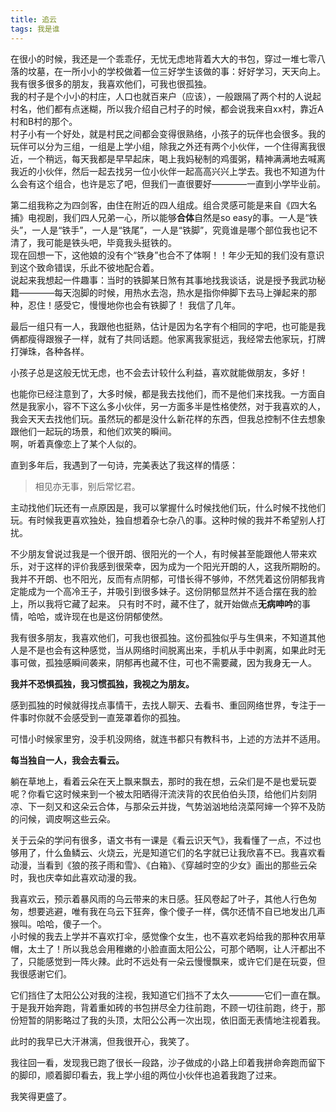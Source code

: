 ```yaml
---
title: 追云
tags: 我是谁
---
```

在很小的时候，我还是一个乖乖仔，无忧无虑地背着大大的书包，穿过一堆七零八落的坟墓，在一所小小的学校做着一位三好学生该做的事：好好学习，天天向上。我有很多很多的朋友，我喜欢他们，可我也很孤独。  
我的村子是个小小的村庄，人口也就百来户（应该），一般跟隔了两个村的人说起村名，他们都有点迷糊，所以我介绍自己村子的时候，都会说我来自xx村，靠近A村和B村的那个。  
村子小有一个好处，就是村民之间都会变得很熟络，小孩子的玩伴也会很多。我的玩伴可以分为三组，一组是上学小组，除我之外还有两个小伙伴，一个住得离我很近，一个稍远，每天我都是早早起床，喝上我妈秘制的鸡蛋粥，精神满满地去喊离我近的小伙伴，然后一起去找另一位小伙伴一起高高兴兴上学去。我也不知道为什么会有这个组合，也许是忘了吧，但我们一直很要好————一直到小学毕业前。  

第二组我称之为四剑客，由住在附近的四人组成。组合灵感可能是来自《四大名捕》电视剧，我们四人兄弟一心，所以能够**合体**自然是so easy的事。一人是“铁头”，一人是“铁手”，一人是“铁尾”，一人是“铁脚”，究竟谁是哪个部位我也记不清了，我可能是铁头吧，毕竟我头挺铁的。  
现在回想一下，这他娘的没有个“铁身”也合不了体啊！！年少无知的我们没有意识到这个致命错误，乐此不彼地配合着。  
说起来我想起一件趣事：当时的铁脚某日煞有其事地找我谈话，说是授予我武功秘籍————每天泡脚的时候，用热水去泡，热水是指你伸脚下去马上弹起来的那种，忍住！感受它，慢慢地你也会有铁脚了！
我信了几年。  

最后一组只有一人，我跟他也挺熟，估计是因为名字有个相同的字吧，也可能是我俩都瘦得跟猴子一样，就有了共同话题。他家离我家挺远，我经常去他家玩，打牌打弹珠，各种各样。

小孩子总是这般无忧无虑，也不会去计较什么利益，喜欢就能做朋友，多好！

也能你已经注意到了，大多时候，都是我去找他们，而不是他们来找我。一方面自然是我家小，容不下这么多小伙伴，另一方面多半是性格使然，对于我喜欢的人，我会天天去找他们玩。虽然玩的都是没什么新花样的东西，但我总控制不住去想象跟他们一起玩的场景，和他们欢笑的瞬间。  
啊，听着真像恋上了某个人似的。

直到多年后，我遇到了一句诗，完美表达了我这样的情感：

> 相见亦无事，别后常忆君。    


主动找他们玩还有一点原因是，我可以掌握什么时候找他们玩，什么时候不找他们玩。有时候我更喜欢独处，独自想着杂七杂八的事。这种时候的我并不希望别人打扰。

不少朋友曾说过我是一个很开朗、很阳光的一个人，有时候甚至能跟他人带来欢乐，对于这样的评价我感到很荣幸，因为成为一个阳光开朗的人，这我所期盼的。
我并不开朗、也不阳光，反而有点阴郁，可惜长得不够帅，不然凭着这份阴郁我肯定能成为一个高冷王子，并吸引到很多妹子。这份阴郁显然并不适合摆在我的脸上，所以我将它藏了起来。
只有时不时，藏不住了，就开始做点**无病呻吟**的事情，哈哈，或许现在也是这份阴郁使然。  

我有很多朋友，我喜欢他们，可我也很孤独。这份孤独似乎与生俱来，不知道其他人是不是也会有这种感觉，当从网络时间脱离出来，手机从手中剥离，如果此时无事可做，孤独感瞬间袭来，阴郁再也藏不住，可也不需要藏，因为我身无一人。  

**我并不恐惧孤独，我习惯孤独，我视之为朋友。**

感到孤独的时候就得找点事情干，去找人聊天、去看书、重回网络世界，专注于一件事时你就不会感受到一直笼罩着你的孤独。  

可惜小时候家里穷，没手机没网络，就连书都只有教科书，上述的方法并不适用。  

**每当独自一人，我会去看云。**

躺在草地上，看着云朵在天上飘来飘去，那时的我在想，云朵们是不是也爱玩耍呢？你看它这时候来到一个被太阳晒得汗流浃背的农民伯伯头顶，给他们片刻阴凉、下一刻又和这朵云合体，与那朵云并拢，气势汹汹地给浇菜阿婶一个猝不及防的问候，调皮啊这些云朵。

关于云朵的学问有很多，语文书有一课是《看云识天气》，我看懂了一点，不过也够用了，什么鱼鳞云、火烧云，光是知道它们的名字就已让我欣喜不已。我喜欢看动漫，当看到《狼的孩子雨和雪》、《白箱》、《穿越时空的少女》画出的那些云朵时，我也庆幸如此喜欢动漫的我。  

我喜欢云，预示着暴风雨的乌云带来的末日感。狂风卷起了叶子，其他人行色匆匆，想要逃避，唯有我在乌云下狂奔，像个傻子一样，偶尔还情不自已地发出几声猴叫。哈哈，傻子一个。  
小时候的我去上学并不喜欢打伞，感觉像个女生，也不喜欢老妈给我的那种农用草帽，太土了！所以我总会用稚嫩的小脸直面太阳公公，可那个晒啊，让人汗都出不了，只能感觉到一阵火辣。此时不远处有一朵云慢慢飘来，或许它们是在玩耍，但我很感谢它们。  

它们挡住了太阳公公对我的注视，我知道它们挡不了太久————它们一直在飘。于是我开始奔跑，背着重如砖的书包拼尽全力往前跑，不顾一切往前跑，终于，那份短暂的阴影略过了我的头顶，太阳公公再一次出现，依旧面无表情地注视着我。  

此时的我早已大汗淋漓，但我很开心，我笑了。  

我往回一看，发现我已跑了很长一段路，沙子做成的小路上印着我拼命奔跑而留下的脚印，顺着脚印看去，我上学小组的两位小伙伴也追着我跑了过来。  

我笑得更盛了。
